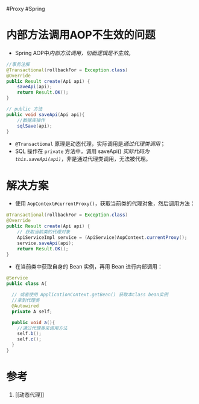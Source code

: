 #Proxy #Spring 

# 内部方法调用AOP不生效的问题
- Spring AOP中*内部方法调用，切面逻辑是不生效*。

```java
//事务注解
@Transactional(rollbackFor = Exception.class)
@Override  
public Result create(Api api) {  
    saveApi(api);    
    return Result.OK();  
}

// public 方法
public void saveApi(Api api){
    //数据库操作
	sqlSave(api);
}
```

- `@Transactional` 原理是动态代理，实际调用是*通过代理类调用*； 
- SQL 操作在 `private` 方法中，调用 saveApi() *实际代码为 `this.saveApi(api)`*，非是通过代理类调用，无法被代理。

# 解决方案
 - 使用 `AopContext#currentProxy()`，获取当前类的代理对象，然后调用方法：
```java
@Transactional(rollbackFor = Exception.class)
@Override  
public Result create(Api api) {
	// 获取当前类的代理对象
	ApiServiceImpl service = (ApiService)AopContext.currentProxy();
	service.saveApi(api);    
	return Result.OK();  
}
```
 - 在当前类中获取自身的 Bean 实例，再用 Bean 进行内部调用：
```java
@Service
public class A{

  // 或者使用 ApplicationContext.getBean() 获取本class bean实例
  //拿到代理类
  @Autowired
  private A self;

  public void a(){
    //通过代理类来调用方法
    self.b();
    self.c();
  }
}
```


# 参考
1. [[动态代理]]